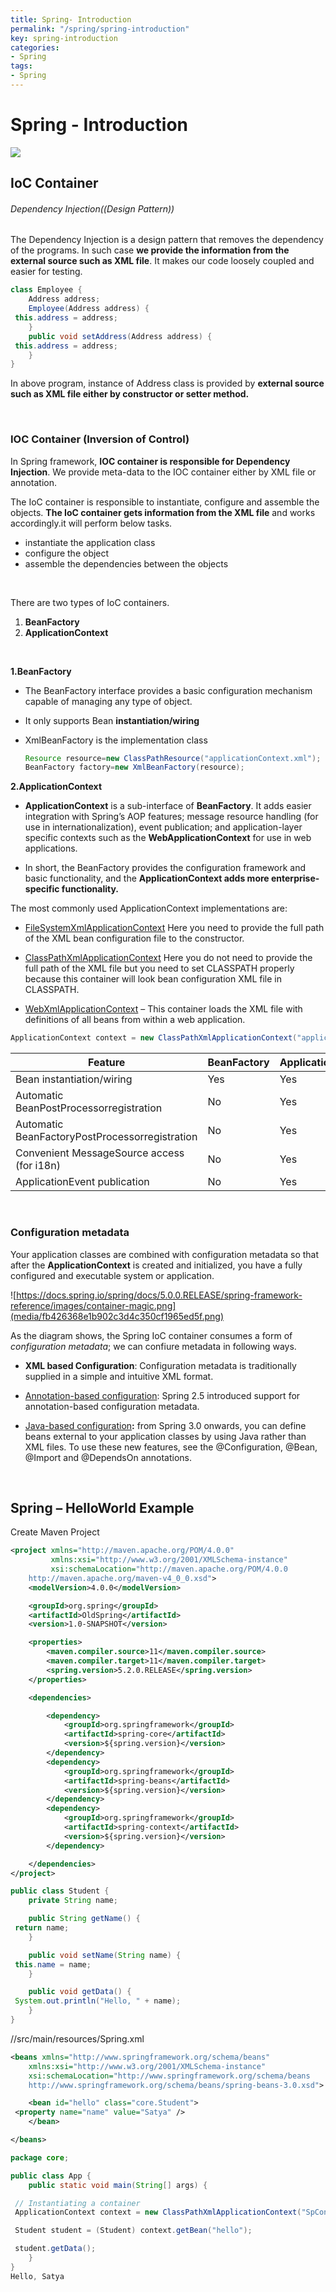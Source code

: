 ```yaml
---
title: Spring- Introduction
permalink: "/spring/spring-introduction"
key: spring-introduction
categories:
- Spring
tags:
- Spring
---
```


Spring - Introduction
=======================

![](media/8e47d5f50fe5ef4e0124dd54465a7f57.png)

IoC Container
-------------

###### Dependency Injection((Design Pattern))

The Dependency Injection is a design pattern that removes the dependency of the
programs. In such case **we provide the information from the external source
such as XML file**. It makes our code loosely coupled and easier for testing.
```java
class Employee {
	Address address;
	Employee(Address address) {
 this.address = address;
	}
	public void setAddress(Address address) {
 this.address = address;
	}
}
```

In above program, instance of Address class is provided by **external source
such as XML file either by constructor or setter method.**

<br>

### IOC Container (Inversion of Control)

In Spring framework, **IOC container is responsible for Dependency Injection**.
We provide meta-data to the IOC container either by XML file or annotation. 

The IoC container is responsible to instantiate, configure and assemble the
objects. **The IoC container gets information from the XML file** and works
accordingly.it will perform below tasks.

-   instantiate the application class
-   configure the object
-   assemble the dependencies between the objects

<br>

There are two types of IoC containers.
1.  **BeanFactory**
2.  **ApplicationContext** 

<br>


**1.BeanFactory**

-   The BeanFactory interface provides a basic configuration mechanism capable
    of managing any type of object.

-   It only supports Bean **instantiation/wiring**

-   XmlBeanFactory is the implementation class
    ```java
    Resource resource=new ClassPathResource("applicationContext.xml");
    BeanFactory factory=new XmlBeanFactory(resource);
    ```


**2.ApplicationContext**

-   **ApplicationContext** is a sub-interface of **BeanFactory**. It adds easier
    integration with Spring’s AOP features; message resource handling (for use
    in internationalization), event publication; and application-layer specific
    contexts such as the **WebApplicationContext** for use in web applications.

-   In short, the BeanFactory provides the configuration framework and basic
    functionality, and the **ApplicationContext adds more enterprise-specific
    functionality.**

The most commonly used ApplicationContext implementations are:

-   [FileSystemXmlApplicationContext](https://docs.spring.io/spring-framework/docs/current/javadoc-api/org/springframework/context/support/FileSystemXmlApplicationContext.html) Here
    you need to provide the full path of the XML bean configuration file to the
    constructor.

-   [ClassPathXmlApplicationContext](https://docs.spring.io/spring-framework/docs/current/javadoc-api/org/springframework/context/support/ClassPathXmlApplicationContext.html) Here
    you do not need to provide the full path of the XML file but you need to set
    CLASSPATH properly because this container will look bean configuration XML
    file in CLASSPATH.

-   [WebXmlApplicationContext](https://docs.spring.io/spring-framework/docs/current/javadoc-api/org/springframework/web/context/support/XmlWebApplicationContext.html) –
    This container loads the XML file with definitions of all beans from within
    a web application.
```java
ApplicationContext context = new ClassPathXmlApplicationContext("applicationContext.xml");
```


| **Feature**                                    | BeanFactory | ApplicationContext |
|------------------------------------------------|-------------|--------------------|
| Bean instantiation/wiring                      | Yes         | Yes                |
| Automatic BeanPostProcessorregistration        | No          | Yes                |
| Automatic BeanFactoryPostProcessorregistration | No          | Yes                |
| Convenient MessageSource access (for i18n)     | No          | Yes                |
| ApplicationEvent publication                   | No          | Yes                |


<br>

### Configuration metadata

Your application classes are combined with configuration metadata so that after
the **ApplicationContext** is created and initialized, you have a fully
configured and executable system or application.

![https://docs.spring.io/spring/docs/5.0.0.RELEASE/spring-framework-reference/images/container-magic.png](media/fb426368e1b902c3d4c350cf1965ed5f.png)

As the diagram shows, the Spring IoC container consumes a form of *configuration
metadata*; we can confiure metadata in following ways.

-   **XML based Configuration**: Configuration metadata is traditionally
    supplied in a simple and intuitive XML format.

-   [Annotation-based
    configuration](https://docs.spring.io/spring/docs/5.0.0.RELEASE/spring-framework-reference/core.html#beans-annotation-config):
    Spring 2.5 introduced support for annotation-based configuration metadata.

-   [Java-based
    configuration](https://docs.spring.io/spring/docs/5.0.0.RELEASE/spring-framework-reference/core.html#beans-java)**:**
    from Spring 3.0 onwards, you can define beans external to your application
    classes by using Java rather than XML files. To use these new features, see
    the @Configuration, @Bean, @Import and @DependsOn annotations.


<br>

Spring – HelloWorld Example
---------------------------
Create Maven Project

```xml
<project xmlns="http://maven.apache.org/POM/4.0.0"
         xmlns:xsi="http://www.w3.org/2001/XMLSchema-instance"
         xsi:schemaLocation="http://maven.apache.org/POM/4.0.0
	http://maven.apache.org/maven-v4_0_0.xsd">
    <modelVersion>4.0.0</modelVersion>

    <groupId>org.spring</groupId>
    <artifactId>OldSpring</artifactId>
    <version>1.0-SNAPSHOT</version>

    <properties>
        <maven.compiler.source>11</maven.compiler.source>
        <maven.compiler.target>11</maven.compiler.target>
        <spring.version>5.2.0.RELEASE</spring.version>
    </properties>

    <dependencies>

        <dependency>
            <groupId>org.springframework</groupId>
            <artifactId>spring-core</artifactId>
            <version>${spring.version}</version>
        </dependency>
        <dependency>
            <groupId>org.springframework</groupId>
            <artifactId>spring-beans</artifactId>
            <version>${spring.version}</version>
        </dependency>
        <dependency>
            <groupId>org.springframework</groupId>
            <artifactId>spring-context</artifactId>
            <version>${spring.version}</version>
        </dependency>

    </dependencies>
</project>

```



```java
public class Student {
	private String name;

	public String getName() {
 return name;
	}

	public void setName(String name) {
 this.name = name;
	}

	public void getData() {
 System.out.println("Hello, " + name);
	}
}
```

//src/main/resources/Spring.xml
```xml
<beans xmlns="http://www.springframework.org/schema/beans"
	xmlns:xsi="http://www.w3.org/2001/XMLSchema-instance"
	xsi:schemaLocation="http://www.springframework.org/schema/beans
	http://www.springframework.org/schema/beans/spring-beans-3.0.xsd">

	<bean id="hello" class="core.Student">
 <property name="name" value="Satya" />
	</bean>

</beans>
```

```java
package core;

public class App {
	public static void main(String[] args) {

 // Instantiating a container
 ApplicationContext context = new ClassPathXmlApplicationContext("SpConfig.xml");

 Student student = (Student) context.getBean("hello");

 student.getData();
	}
}
Hello, Satya
```
